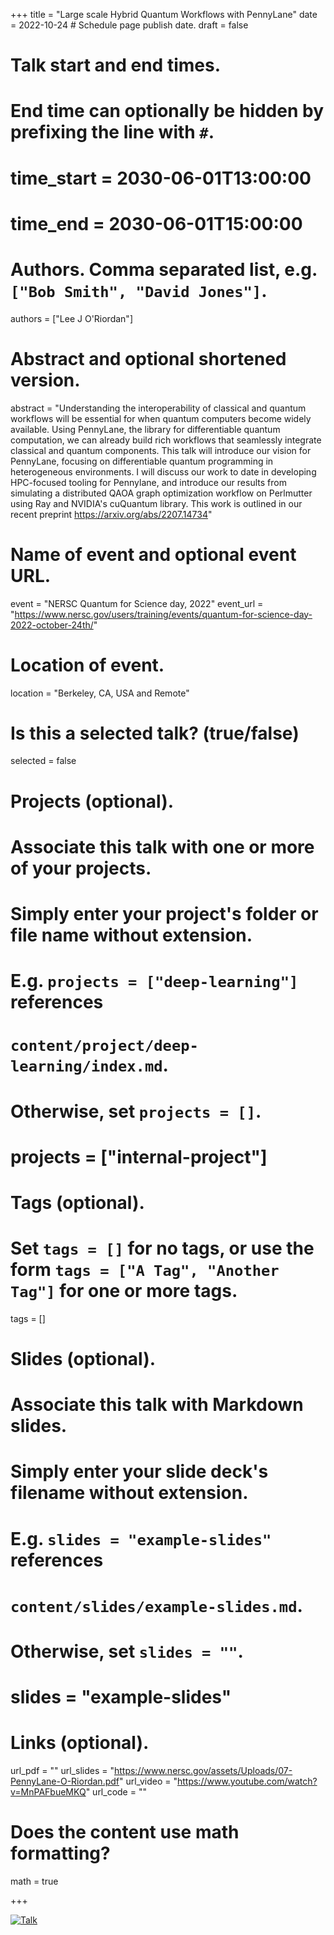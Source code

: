 +++
title = "Large scale Hybrid Quantum Workflows with PennyLane"
date = 2022-10-24  # Schedule page publish date.
draft = false

# Talk start and end times.
#   End time can optionally be hidden by prefixing the line with `#`.
# time_start = 2030-06-01T13:00:00
# time_end = 2030-06-01T15:00:00

# Authors. Comma separated list, e.g. `["Bob Smith", "David Jones"]`.
authors = ["Lee J O'Riordan"]

# Abstract and optional shortened version.
abstract = "Understanding the interoperability of classical and quantum workflows will be essential for when quantum computers become widely available. Using PennyLane, the library for differentiable quantum computation, we can already build rich workflows that seamlessly integrate classical and quantum components. This talk will introduce our vision for PennyLane, focusing on differentiable quantum programming in heterogeneous environments. I will discuss our work to date in developing HPC-focused tooling for Pennylane, and introduce our results from simulating a distributed QAOA graph optimization workflow on Perlmutter using Ray and NVIDIA's cuQuantum library. This work is outlined in our recent preprint https://arxiv.org/abs/2207.14734"

# Name of event and optional event URL.
event = "NERSC Quantum for Science day, 2022"
event_url = "https://www.nersc.gov/users/training/events/quantum-for-science-day-2022-october-24th/"

# Location of event.
location = "Berkeley, CA, USA and Remote"

# Is this a selected talk? (true/false)
selected = false

# Projects (optional).
#   Associate this talk with one or more of your projects.
#   Simply enter your project's folder or file name without extension.
#   E.g. `projects = ["deep-learning"]` references 
#   `content/project/deep-learning/index.md`.
#   Otherwise, set `projects = []`.
# projects = ["internal-project"]

# Tags (optional).
#   Set `tags = []` for no tags, or use the form `tags = ["A Tag", "Another Tag"]` for one or more tags.
tags = []

# Slides (optional).
#   Associate this talk with Markdown slides.
#   Simply enter your slide deck's filename without extension.
#   E.g. `slides = "example-slides"` references 
#   `content/slides/example-slides.md`.
#   Otherwise, set `slides = ""`.
# slides = "example-slides"

# Links (optional).
url_pdf = ""
url_slides = "https://www.nersc.gov/assets/Uploads/07-PennyLane-O-Riordan.pdf"
url_video = "https://www.youtube.com/watch?v=MnPAFbueMKQ"
url_code = ""

# Does the content use math formatting?
math = true

+++

[![Talk](https://img.youtube.com/vi/MnPAFbueMKQ/0.jpg)](https://www.youtube.com/watch?v=MnPAFbueMKQ "QCUT") 
